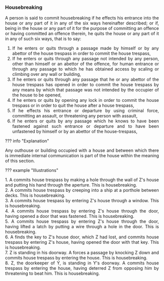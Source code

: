 ### Housebreaking
<div style="text-align: justify">

A person is said to commit housebreaking if he effects his entrance into the house or any part of it in any of the six ways hereinafter described; or if, being in the house or any part of it for the purpose of committing an offence or having committed an offence therein, he quits the house or any part of it in any of such six ways, that is to say:

</div>

1. <div style="text-align: justify"> If he enters or quits through a passage made by himself or by any abettor of the house trespass in order to commit the house trespass,
2. <div style="text-align: justify"> If he enters or quits through any passage not intended by any person, other than himself or an abettor of the offence, for human entrance or through any passage to which he has obtained access by scaling or climbing over any wall or building,
3. <div style="text-align: justify"> If he enters or quits through any passage that he or any abettor of the house trespass has opened in order to commit the house trespass by any means by which that passage was not intended by the occupier of the house to be opened,
4. <div style="text-align: justify"> If he enters or quits by opening any lock in order to commit the house trespass or in order to quit the house after a house trespass,
5. <div style="text-align: justify"> If he effects his entrance or departure by using criminal force, committing an assault, or threatening any person with assault,
6. <div style="text-align: justify"> If he enters or quits by any passage which he knows to have been fastened against such entrance or departure and to have been unfastened by himself or by an abettor of the house-trespass,

??? info "Explanation"
    <div style="text-align: justify"> Any outhouse or building occupied with a house and between which there is immediate internal communication is part of the house within the meaning of this section.

??? example "Illustrations"
    <div style="text-align: justify"> 1. A commits house trespass by making a hole through the wall of Z's house and putting his hand through the aperture. This is housebreaking.
    <div style="text-align: justify"> 2. A commits house trespass by creeping into a ship at a porthole between decks. This is housebreaking.
    <div style="text-align: justify"> 3. A commits house trespass by entering Z's house through a window. This is housebreaking.
    <div style="text-align: justify"> 4. A commits house trespass by entering Z's house through the door, having opened a door that was fastened. This is housebreaking.
    <div style="text-align: justify"> 5. A commits house trespass by entering Z's house through the door, having lifted a latch by putting a wire through a hole in the door. This is housebreaking.
    <div style="text-align: justify"> 6. A finds the key to Z's house door, which Z had lost, and commits house trespass by entering Z's house, having opened the door with that key. This is housebreaking.
    <div style="text-align: justify"> 7. Z is standing in his doorway. A forces a passage by knocking Z down and commits house trespass by entering the house. This is housebreaking.
    <div style="text-align: justify"> 8. Z, the doorkeeper of Y, is standing in Y's doorway. A commits house trespass by entering the house, having deterred Z from opposing him by threatening to beat him. This is housebreaking.

